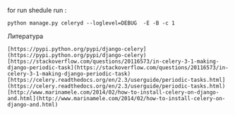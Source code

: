 for run shedule run :

    python manage.py celeryd --loglevel=DEBUG  -E -B -c 1
    
Литература

    [https://pypi.python.org/pypi/django-celery](https://pypi.python.org/pypi/django-celery)
    [https://stackoverflow.com/questions/20116573/in-celery-3-1-making-django-periodic-task](https://stackoverflow.com/questions/20116573/in-celery-3-1-making-django-periodic-task)
    [https://celery.readthedocs.org/en/2.3/userguide/periodic-tasks.html](https://celery.readthedocs.org/en/2.3/userguide/periodic-tasks.html)
    [http://www.marinamele.com/2014/02/how-to-install-celery-on-django-and.html](http://www.marinamele.com/2014/02/how-to-install-celery-on-django-and.html)
    
    